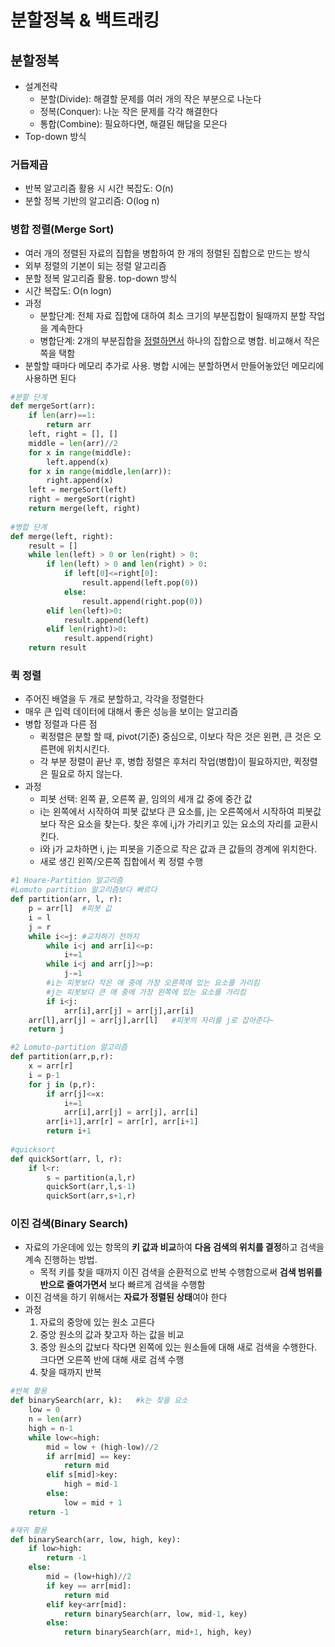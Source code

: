 # 분할정복 & 백트래킹

## 분할정복

- 설계전략
  - 분할(Divide): 해결할 문제를 여러 개의 작은 부분으로 나눈다
  - 정복(Conquer): 나눈 작은 문제를 각각 해결한다
  - 통합(Combine): 필요하다면, 해결된 해답을 모은다
- Top-down 방식

### 거듭제곱

- 반복 알고리즘 활용 시 시간 복잡도: O(n)
- 분할 정복 기반의 알고리즘: O(log n)

### 병합 정렬(Merge Sort)

- 여러 개의 정렬된 자료의 집합을 병합하여 한 개의 정렬된 집합으로 만드는 방식
- 외부 정렬의 기본이 되는 정렬 알고리즘
- 분할 정복 알고리즘 활용. top-down 방식
- 시간 복잡도: O(n logn)
- 과정
  - 분할단계: 전체 자료 집합에 대하여 최소 크기의 부분집합이 될때까지 분할 작업을 계속한다
  - 병합단계: 2개의 부분집합을 <u>정렬하면서</u> 하나의 집합으로 병합. 비교해서 작은 쪽을 택함
- 분할할 때마다 메모리 추가로 사용. 병합 시에는 분할하면서 만들어놓았던 메모리에 사용하면 된다

```python
#분할 단계
def mergeSort(arr):
    if len(arr)==1:
        return arr
    left, right = [], []
    middle = len(arr)//2
    for x in range(middle):
        left.append(x)
    for x in range(middle,len(arr)):
        right.append(x)
    left = mergeSort(left)
    right = mergeSort(right)
    return merge(left, right)
    
#병합 단계
def merge(left, right):
    result = []
    while len(left) > 0 or len(right) > 0:
        if len(left) > 0 and len(right) > 0:
            if left[0]<=right[0]:
                result.append(left.pop(0))
            else:
                result.append(right.pop(0))
        elif len(left)>0:
            result.append(left)
        elif len(right)>0:
            result.append(right)
	return result
```

### 퀵 정렬

- 주어진 배열을 두 개로 분할하고, 각각을 정렬한다
- 매우 큰 입력 데이터에 대해서 좋은 성능을 보이는 알고리즘
- 병합 정렬과 다른 점
  - 퀵정렬은 분할 할 때, pivot(기준) 중심으로, 이보다 작은 것은 왼편, 큰 것은 오른편에 위치시킨다.
  - 각 부분 정렬이 끝난 후, 병합 정렬은 후처리 작업(병합)이 필요하지만, 퀵정렬은 필요로 하지 않는다.
- 과정
  - 피봇 선택: 왼쪽 끝, 오른쪽 끝, 임의의 세개 값 중에 중간 값 
  - i는 왼쪽에서 시작하여 피봇 값보다 큰 요소를, j는 오른쪽에서 시작하여 피봇값보다 작은 요소을 찾는다. 찾은 후에 i,j가 가리키고 있는 요소의 자리를 교환시킨다.
  - i와 j가 교차하면 i, j는 피봇을 기준으로 작은 값과 큰 값들의 경계에 위치한다.
  - 새로 생긴 왼쪽/오른쪽 집합에서 퀵 정렬 수행

```python
#1 Hoare-Partition 알고리즘
#Lomuto partition 알고리즘보다 빠르다
def partition(arr, l, r):
    p = arr[l]	#피봇 값
    i = l
    j = r
    while i<=j:	#교차하기 전까지 
        while i<j and arr[i]<=p:
            i+=1
        while i<j and arr[j]>=p:
            j-=1
        #i는 피봇보다 작은 애 중에 가장 오른쪽에 있는 요소를 가리킴
        #j는 피봇보다 큰 애 중에 가장 왼쪽에 있는 요소를 가리킴
        if i<j:	 
            arr[i],arr[j] = arr[j],arr[i]
    arr[l],arr[j] = arr[j],arr[l]	#피봇의 자리를 j로 잡아준다~
    return j

#2 Lomuto-partition 알고리즘
def partition(arr,p,r):
    x = arr[r]
    i = p-1
    for j in (p,r):
        if arr[j]<=x:
            i+=1
            arr[i],arr[j] = arr[j], arr[i]
        arr[i+1],arr[r] = arr[r], arr[i+1]
        return i+1
    
#quicksort
def quickSort(arr, l, r):
    if l<r:
        s = partition(a,l,r)
        quickSort(arr,l,s-1)
        quickSort(arr,s+1,r)
```

### 이진 검색(Binary Search)

- 자료의 가운데에 있는 항목의 **키 값과 비교**하여 **다음 검색의 위치를 결정**하고 검색을 계속 진행하는 방법.
  - 목적 키를 찾을 때까지 이진 검색을 순환적으로 반복 수행함으로써 **검색 범위를 반으로 줄여가면서** 보다 빠르게 검색을 수행함
- 이진 검색을 하기 위해서는 **자료가 정렬된 상태**여야 한다
- 과정
  1. 자료의 중앙에 있는 원소 고른다
  2. 중앙 원소의 값과 찾고자 하는 값을 비교
  3. 중앙 원소의 값보다 작다면 왼쪽에 있는 원소들에 대해 새로 검색을 수행한다. 크다면 오른쪽 반에 대해 새로 검색 수행
  4. 찾을 때까지 반복

```python
#반복 활용
def binarySearch(arr, k):	#k는 찾을 요소 
    low = 0
    n = len(arr)
    high = n-1
    while low<=high:
        mid = low + (high-low)//2
        if arr[mid] == key:
            return mid
        elif s[mid]>key:
            high = mid-1
        else:
            low = mid + 1
    return -1

#재귀 활용
def binarySearch(arr, low, high, key):
    if low>high:
        return -1
    else:
        mid = (low+high)//2
        if key == arr[mid]:
            return mid
        elif key<arr[mid]:
            return binarySearch(arr, low, mid-1, key)
        else:
            return binarySearch(arr, mid+1, high, key)  
```